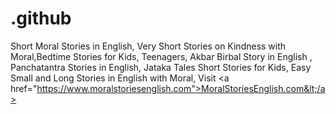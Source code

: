 # .github
Short Moral Stories in English, Very Short Stories on Kindness with Moral,Bedtime Stories for Kids, Teenagers, Akbar Birbal Story in English ,  Panchatantra Stories in English, Jataka Tales Short Stories for Kids, Easy Small and Long Stories in English with Moral, Visit &lt;a href="https://www.moralstoriesenglish.com">MoralStoriesEnglish.com&lt;/a>
